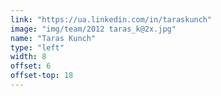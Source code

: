 ```yaml
---
link: "https://ua.linkedin.com/in/taraskunch"
image: "img/team/2012 taras_k@2x.jpg"
name: "Taras Kunch"
type: "left"
width: 8
offset: 6
offset-top: 18
---
```

